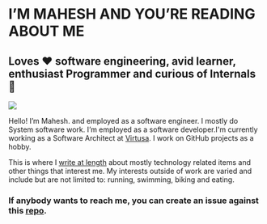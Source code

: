 # I’M MAHESH AND YOU’RE READING ABOUT ME

## Loves ❤️ software engineering, avid learner, enthusiast Programmer and curious of Internals 🔧

![](I%E2%80%99M%20MAHESH%20AND%20YOU%E2%80%99RE%20READING%20ABOUT%20ME/IMG_8091.jpeg)

Hello! I’m Mahesh. and employed as a software engineer. I mostly do System software work.  I’m employed as a software developer.I'm currently working as a Software Architect at [Virtusa](https://www.virtusa.com). I work on GitHub projects as a hobby.

This is where I [write at length](https://mahesh-maximus.github.io/mahesh-maximus/blog-posts/index.html) about mostly technology related items and other things that interest me. My interests outside of work are varied and include but are not limited to: running, swimming, biking and eating.

### If anybody wants to reach me, you can create an issue against this [repo](https://github.com/mahesh-maximus/mahesh-maximus/issues).

